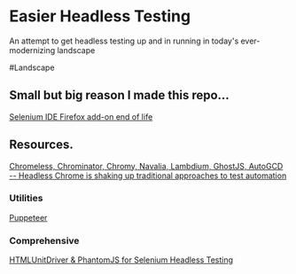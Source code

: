 # Easier Headless Testing
An attempt to get headless testing up and in running in today's ever-modernizing landscape

#Landscape
## Small but big reason I made this repo...
[Selenium IDE Firefox add-on end of life](https://www.ghacks.net/2017/08/21/selenium-ide-firefox-add-on-end-of-live/)

## Resources.
[Chromeless, Chrominator, Chromy, Navalia, Lambdium, GhostJS, AutoGCD -- Headless Chrome is shaking up traditional approaches to test automation](https://medium.com/@kensoh/chromeless-chrominator-chromy-navalia-lambdium-ghostjs-autogcd-ef34bcd26907)

### Utilities
[Puppeteer](https://github.com/GoogleChrome/puppeteer)

### Comprehensive
[HTMLUnitDriver & PhantomJS for Selenium Headless Testing](https://www.guru99.com/selenium-with-htmlunit-driver-phantomjs.html)
